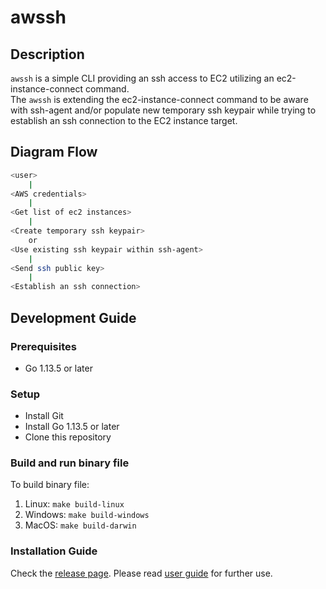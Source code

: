 # awssh
## Description
`awssh` is a simple CLI providing an ssh access to EC2 utilizing an ec2-instance-connect command.<br>
The `awssh` is extending the ec2-instance-connect command to be aware with ssh-agent and/or populate new temporary ssh keypair while trying to establish an ssh connection to the EC2 instance target.

## Diagram Flow
```bash
<user>
    |
<AWS credentials>
    |
<Get list of ec2 instances>
    |
<Create temporary ssh keypair>
    or
<Use existing ssh keypair within ssh-agent>
    |
<Send ssh public key>
    |
<Establish an ssh connection>
```

## Development Guide
### Prerequisites
* Go 1.13.5 or later

### Setup
* Install Git
* Install Go 1.13.5 or later
* Clone this repository

### Build and run binary file
To build binary file:
1. Linux: `make build-linux`
2. Windows: `make build-windows`
3. MacOS: `make build-darwin`

### Installation Guide
Check the [release page](https://github.com/ardikabs/awssh/releases).
Please read [user guide](USAGE.md) for further use.